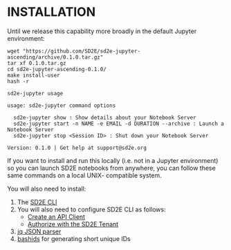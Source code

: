 
# INSTALLATION

Until we release this capability more broadly in the default Jupyter environment:

```
wget "https://github.com/SD2E/sd2e-jupyter-ascending/archive/0.1.0.tar.gz"
tar xf 0.1.0.tar.gz
cd sd2e-jupyter-ascending-0.1.0/
make install-user
hash -r

sd2e-jupyter usage

usage: sd2e-jupyter command options

  sd2e-jupyter show : Show details about your Notebook Server
  sd2e-jupyter start -n NAME -e EMAIL -d DURATION --archive : Launch a Notebook Server
  sd2e-jupyter stop <Session ID> : Shut down your Notebook Server

Version: 0.1.0 | Get help at support@sd2e.org

```

If you want to install and run this locally (i.e. not in a Jupyter environment) so you can
launch SD2E notebooks from anywhere, you can follow these same commands on a local UNIX-
compatible system. 

You will also need to install:

1. The [SD2E CLI][1]
2. You will also need to configure SD2E CLI as follows:
    * [Create an API Client][4]
    * [Authorize with the SD2E Tenant][5]
2. [jq JSON parser][2]
3. [bashids][3] for generating short unique IDs

[1]: https://sd2e.github.io/api-user-guide/docs/install_cli.html
[2]: https://stedolan.github.io/jq/
[3]: https://github.com/benwilber/bashids
[4]: https://sd2e.github.io/api-user-guide/docs/create_client.html
[5]: https://sd2e.github.io/api-user-guide/docs/authorization.html
